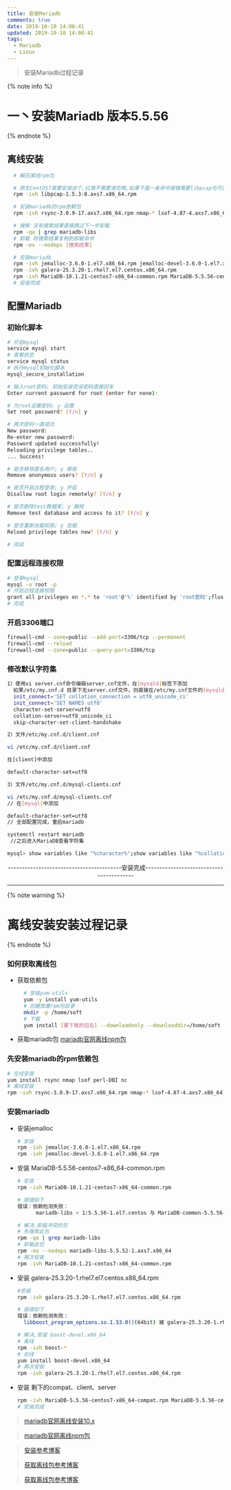 ```yaml
---
title: 安装Mariadb
comments: true
date: 2019-10-10 14:08:41
updated: 2019-10-10 14:08:41
tags:
  - Mariadb
  - Linux
---
```


<blockquote class="blockquote-center">安装Mariadb过程记录</blockquote>

<!--more-->
{% note info %}
# 一丶安装Mariadb 版本5.5.56
{% endnote %}

## 离线安装

```bash
  # 解压离线rpm包

  # 原生CentOS7需要安装这个,红旗不需要请忽略,如果下面一条命令报错需要libpcap也可执行
  rpm -ivh libpcap-1.5.3-8.axs7.x86_64.rpm

  # 安装mariadb的rpm依赖包
  rpm -ivh rsync-3.0.9-17.axs7.x86_64.rpm nmap-* lsof-4.87-4.axs7.x86_64.rpm perl-* boost-*

  # 搜索 没有搜索结果直接跳过下一步卸载
  rpm -qa | grep mariadb-libs
  # 卸载 将搜索结果复制到卸载命令
  rpm -ev --nodeps [搜索结果]

  # 安装mariadb
  rpm -ivh jemalloc-3.6.0-1.el7.x86_64.rpm jemalloc-devel-3.6.0-1.el7.x86_64.rpm
  rpm -ivh galera-25.3.20-1.rhel7.el7.centos.x86_64.rpm
  rpm -ivh MariaDB-10.1.21-centos7-x86_64-common.rpm MariaDB-5.5.56-centos7-x86_64-compat.rpm MariaDB-5.5.56-centos7-x86_64-client.rpm MariaDB-5.5.56-centos7-x86_64-server.rpm
  # 安装完成
```

## 配置Mariadb

### 初始化脚本

  ```bash
  # 开启mysql
  service mysql start
  # 查看状态
  service mysql status
  # 执行mysql初始化脚本
  mysql_secure_installation

  # 输入root密码; 初始安装完没密码直接回车
  Enter current password for root (enter for none): 

  # 为root设置密码; y 设置
  Set root password? [Y/n] y

  # 两次密码一直成功
  New password: 
  Re-enter new password: 
  Password updated successfully!
  Reloading privilege tables..
  ... Success!

  # 是否移除匿名用户; y 移除
  Remove anonymous users? [Y/n] y

  # 是否开启远程登录; y 开启
  Disallow root login remotely? [Y/n] y

  # 是否删除test数据库; y 删除
  Remove test database and access to it? [Y/n] y

  # 是否重新加载权限; y 加载
  Reload privilege tables now? [Y/n] y

  # 完成
  ```

### 配置远程连接权限

  ```bash
  # 登录mysql
  mysql -u root -p
  # 开启远程连接权限
  grant all privileges on *.* to 'root'@'%' identified by 'root密码';flush privileges;
  # 完成
  ```
### 开启3306端口
  ```bash
  firewall-cmd --zone=public --add-port=3306/tcp --permanent
  firewall-cmd --reload
  firewall-cmd --zone=public --query-port=3306/tcp
  ```

### 修改默认字符集

```bash
1）使用vi server.cnf命令编辑server.cnf文件，在[mysqld]标签下添加
  如果/etc/my.cnf.d 目录下无server.cnf文件，则直接在/etc/my.cnf文件的[mysqld]标签下添加以下内容。
  init_connect='SET collation_connection = utf8_unicode_ci' 
  init_connect='SET NAMES utf8'
  character-set-server=utf8 
  collation-server=utf8_unicode_ci 
  skip-character-set-client-handshake

2）文件/etc/my.cnf.d/client.cnf

vi /etc/my.cnf.d/client.cnf

在[client]中添加

default-character-set=utf8

3）文件/etc/my.cnf.d/mysql-clients.cnf

vi /etc/my.cnf.d/mysql-clients.cnf
// 在[mysql]中添加

default-character-set=utf8
// 全部配置完成，重启mariadb

systemctl restart mariadb
 //之后进入MariaDB查看字符集

mysql> show variables like "%character%";show variables like "%collation%";
```
<p style="text-align:center;">-----------------------------------------安装完成-----------------------------------------</p>
  
---
{% note warning %}
# 离线安装安装过程记录
{% endnote %}

### 如何获取离线包

- 获取依赖包
  ```bash
    # 安装yum-utils
    yum -y install yum-utils
    # 创建放置rpm包目录
    mkdir -p /home/soft
    # 下载
    yum install [要下载的包名] --downloadonly --downloaddir=/home/soft
  ```

- 获取mariadb包
  [mariadb官网离线npm包](http://ftp.hosteurope.de/mirror/archive.mariadb.org/mariadb-5.5.56/yum/centos/7/x86_64/rpms/)

### 先安装mariadb的rpm依赖包

  ```bash
  # 在线安装 
  yum install rsync nmap lsof perl-DBI nc
  # 离线安装
  rpm -ivh rsync-3.0.9-17.axs7.x86_64.rpm nmap-* lsof-4.87-4.axs7.x86_64.rpm perl-*
  ```

### 安装mariadb
- 安装jemalloc

  ```bash
  # 安装
  rpm -ivh jemalloc-3.6.0-1.el7.x86_64.rpm
  rpm -ivh jemalloc-devel-3.6.0-1.el7.x86_64.rpm
  ```

- 安装 MariaDB-5.5.56-centos7-x86_64-common.rpm
  ```bash
  # 安装  
  rpm -ivh MariaDB-10.1.21-centos7-x86_64-common.rpm

  # 报错如下
  错误：依赖检测失败： 
        mariadb-libs < 1:5.5.56-1.el7.centos 与 MariaDB-common-5.5.56-1.el7.centos.x86_64 冲突

  # 解决,卸载冲突的包
  # 先搜索此包
  rpm -qa | grep mariadb-libs
  # 卸载此包
  rpm -ev --nodeps mariadb-libs-5.5.52-1.axs7.x86_64
  # 再次安装
  rpm -ivh MariaDB-10.1.21-centos7-x86_64-common.rpm
  ```

- 安装 galera-25.3.20-1.rhel7.el7.centos.x86_64.rpm
  ```bash
  #安装
  rpm -ivh galera-25.3.20-1.rhel7.el7.centos.x86_64.rpm

  # 报错如下
  错误：依赖检测失败：
	libboost_program_options.so.1.53.0()(64bit) 被 galera-25.3.20-1.rhel7.el7.centos.x86_64 需要

  # 解决,安装 boost-devel.x86_64
  # 离线
  rpm -ivh boost-*
  # 在线
  yum install boost-devel.x86_64
  # 再次安装
  rpm -ivh galera-25.3.20-1.rhel7.el7.centos.x86_64.rpm
  ```
- 安装 剩下的compat、client、server

  ```bash
  rpm -ivh MariaDB-5.5.56-centos7-x86_64-compat.rpm MariaDB-5.5.56-centos7-x86_64-client.rpm MariaDB-5.5.56-centos7-x86_64-server.rpm
  # 安装完成
  ```

> [mariadb官网离线安装10.x](https://mariadb.com/kb/en/library/mariadb-installation-version-10121-via-rpms-on-centos-7/)

> [mariadb官网离线npm包](http://ftp.hosteurope.de/mirror/archive.mariadb.org/mariadb-5.5.56/yum/centos/7/x86_64/rpms/)

> [安装参考博客](https://www.cnblogs.com/haoliyou/p/10191926.html)

> [获取离线包参考博客](https://blog.csdn.net/topswim/article/details/86578118)

> [获取离线包参考博客](https://blog.csdn.net/GX_1_11_real/article/details/80694556)
